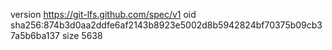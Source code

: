version https://git-lfs.github.com/spec/v1
oid sha256:874b3d0aa2ddfe6af2143b8923e5002d8b5942824bf70375b09cb37a5b6ba137
size 5638
